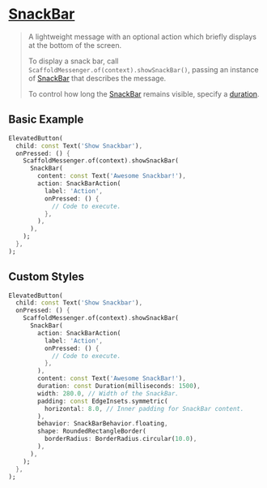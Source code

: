 # [SnackBar](https://api.flutter.dev/flutter/material/SnackBar-class.html)

> A lightweight message with an optional action which briefly displays at the bottom of the screen.
>
> To display a snack bar, call `ScaffoldMessenger.of(context).showSnackBar()`, passing an instance of [SnackBar](https://api.flutter.dev/flutter/material/SnackBar-class.html) that describes the message.
>
> To control how long the [SnackBar](https://api.flutter.dev/flutter/material/SnackBar-class.html) remains visible, specify a [duration](https://api.flutter.dev/flutter/material/SnackBar/duration.html).

## Basic Example

```dart
ElevatedButton(
  child: const Text('Show Snackbar'),
  onPressed: () {
    ScaffoldMessenger.of(context).showSnackBar(
      SnackBar(
        content: const Text('Awesome Snackbar!'),
        action: SnackBarAction(
          label: 'Action',
          onPressed: () {
            // Code to execute.
          },
        ),
      ),
    );
  },
);
```

## Custom Styles

```dart
ElevatedButton(
  child: const Text('Show Snackbar'),
  onPressed: () {
    ScaffoldMessenger.of(context).showSnackBar(
      SnackBar(
        action: SnackBarAction(
          label: 'Action',
          onPressed: () {
            // Code to execute.
          },
        ),
        content: const Text('Awesome SnackBar!'),
        duration: const Duration(milliseconds: 1500),
        width: 280.0, // Width of the SnackBar.
        padding: const EdgeInsets.symmetric(
          horizontal: 8.0, // Inner padding for SnackBar content.
        ),
        behavior: SnackBarBehavior.floating,
        shape: RoundedRectangleBorder(
          borderRadius: BorderRadius.circular(10.0),
        ),
      ),
    );
  },
);
```

